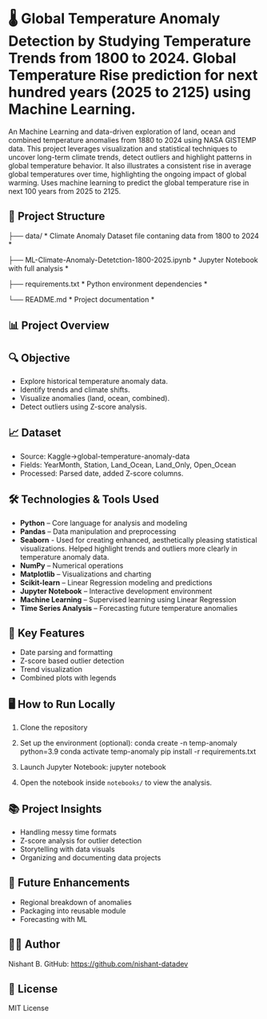 🌡️ Global Temperature Anomaly Detection by Studying Temperature Trends from 1800 to 2024. Global Temperature Rise prediction for next hundred years (2025 to 2125) using Machine Learning.
========================================================================================

An Machine Learning and data-driven exploration of land, ocean and combined temperature anomalies from 1880 to 2024 using NASA GISTEMP data. This project leverages visualization and statistical techniques to uncover long-term climate trends, detect outliers and highlight patterns in global temperature behavior.
It also illustrates a consistent rise in average global temperatures over time, highlighting the ongoing impact of global warming.
Uses machine learning to predict the global temperature rise in next 100 years from 2025 to 2125.

📁 Project Structure
--------------------

├── data/                    * Climate Anomaly Dataset file contaning data from 1800 to 2024 *

├── ML-Climate-Anomaly-Detetction-1800-2025.ipynb     * Jupyter Notebook with full analysis *

├── requirements.txt         * Python environment dependencies *

└── README.md                * Project documentation *

📊 Project Overview
-------------------

🔍 Objective
-------------------
- Explore historical temperature anomaly data.
- Identify trends and climate shifts.
- Visualize anomalies (land, ocean, combined).
- Detect outliers using Z-score analysis.

📈 Dataset
-------------------
- Source: Kaggle->global-temperature-anomaly-data
- Fields: YearMonth, Station, Land_Ocean, Land_Only, Open_Ocean
- Processed: Parsed date, added Z-score columns.

🛠️ Technologies & Tools Used
-------------------------------
- **Python** – Core language for analysis and modeling
- **Pandas** – Data manipulation and preprocessing
- **Seaborn** - Used for creating enhanced, aesthetically pleasing statistical visualizations. Helped highlight trends and outliers more clearly in temperature anomaly data.
- **NumPy** – Numerical operations
- **Matplotlib** – Visualizations and charting
- **Scikit-learn** – Linear Regression modeling and predictions
- **Jupyter Notebook** – Interactive development environment
- **Machine Learning** – Supervised learning using Linear Regression
- **Time Series Analysis** – Forecasting future temperature anomalies

📌 Key Features
-------------------
- Date parsing and formatting
- Z-score based outlier detection
- Trend visualization
- Combined plots with legends

🖥️ How to Run Locally
----------------------

1. Clone the repository

2. Set up the environment (optional):
   conda create -n temp-anomaly python=3.9
   conda activate temp-anomaly
   pip install -r requirements.txt

3. Launch Jupyter Notebook:
   jupyter notebook

4. Open the notebook inside `notebooks/` to view the analysis.

📚 Project Insights
-----------------
- Handling messy time formats
- Z-score analysis for outlier detection
- Storytelling with data visuals
- Organizing and documenting data projects

🚀 Future Enhancements
----------------------
- Regional breakdown of anomalies
- Packaging into reusable module
- Forecasting with ML

👨‍💻 Author
-----------
Nishant B.
GitHub: https://github.com/nishant-datadev

📜 License
----------
MIT License
